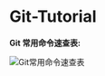 # Git-Tutorial

**Git 常用命令速查表:**

![Git常用命令速查表](https://7n.w3cschool.cn/attachments/image/20170206/1486348362884912.jpg)